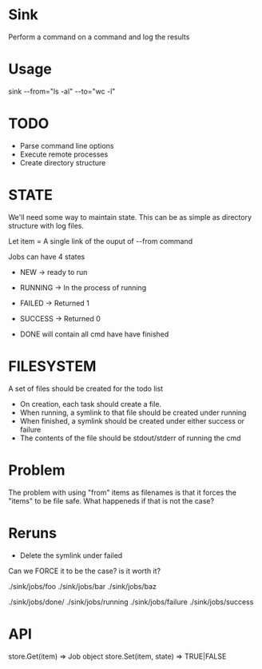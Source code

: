 Sink
====
Perform a command on a command and log the results

Usage
=====
sink --from="ls -al" --to="wc -l"

TODO
====
* Parse command line options
* Execute remote processes
* Create directory structure

# STATE
We'll need some way to maintain state. This can be as simple as
directory structure with log files.

Let item = A single link of the ouput of --from command

Jobs can have 4 states
* NEW       -> ready to run
* RUNNING   -> In the process of running
* FAILED    -> Returned 1
* SUCCESS   -> Returned 0

* DONE will contain all cmd have have finished

# FILESYSTEM

A set of files should be created for the todo list

* On creation, each task should create a file.
* When running, a symlink to that file should be created under running
* When finished, a symlink should be created under either success or
  failure
* The contents of the file should be stdout/stderr of running the cmd

# Problem
The problem with using "from" items as filenames is that it forces the
"items" to be file safe. What happeneds if that is not the case?

# Reruns
* Delete the symlink under failed

Can we FORCE it to be the case? is it worth it?

  ./sink/jobs/foo
  ./sink/jobs/bar
  ./sink/jobs/baz

  ./sink/jobs/done/
  ./sink/jobs/running
  ./sink/jobs/failure
  ./sink/jobs/success

# API 
store.Get(item) => Job object
store.Set(item, state) => TRUE|FALSE

